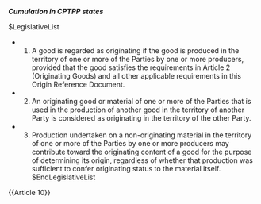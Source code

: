 ***Cumulation in CPTPP states***

$LegislativeList
* 1. A good is regarded as originating if the good is produced in the territory of one or more of the Parties by one or more producers, provided that the good satisfies the requirements in Article 2 (Originating Goods) and all other applicable requirements in this Origin Reference Document. 

* 2. An originating good or material of one or more of the Parties that is used in the production of another good in the territory of another Party is considered as originating in the territory of the other Party.

* 3. Production undertaken on a non-originating material in the territory of one or more of the Parties by one or more producers may contribute toward the originating content of a good for the purpose of determining its origin, regardless of whether that production was sufficient to confer originating status to the material itself.
$EndLegislativeList

{{Article 10}}